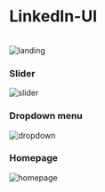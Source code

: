 # LinkedIn-UI
<br>
<image src="https://github.com/ChefJoseph/LinkedIn-UI/blob/main/public/images/Landing-1.2.png" alt="landing"/>
<br>
<h3>Slider</h3>
<image src="https://github.com/ChefJoseph/LinkedIn-UI/blob/main/public/images/Slider-1.png" alt="slider"/>
<br>
<h3>Dropdown menu</h3>
<image src="https://github.com/ChefJoseph/LinkedIn-UI/blob/main/public/images/Dropdown-1.png" alt="dropdown"/>
<br>
<h3>Homepage</h3>
<image src="https://github.com/ChefJoseph/LinkedIn-UI/blob/main/public/images/Home-1.png" alt="homepage"/>
